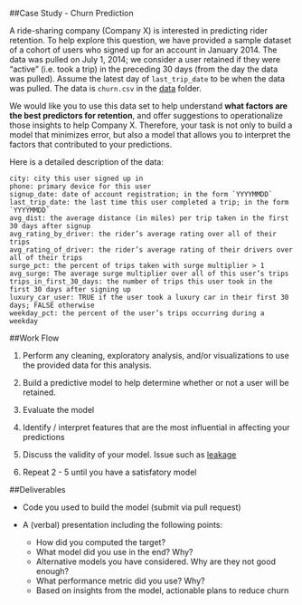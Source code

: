 ##Case Study - Churn Prediction

A ride-sharing company (Company X) is interested in predicting rider retention.
To help explore this question, we have provided a sample dataset of a cohort of 
users who signed up for an account in January 2014. The data was pulled on July 1, 2014; 
we consider a user retained if they were “active” (i.e. took a trip) in 
the preceding 30 days (from the day the data was pulled). Assume the latest day of
`last_trip_date` to be when the data was pulled. The data is `churn.csv` in the 
[data](data) folder.

We would like you to use this data set to help understand **what factors are the best
predictors for retention**, and offer suggestions to operationalize those insights to 
help Company X. Therefore, your task is not only to build a model that minimizes error,
but also a model that allows you to interpret the factors that contributed to your predictions.

Here is a detailed description of the data:

```
city: city this user signed up in
phone: primary device for this user
signup_date: date of account registration; in the form `YYYYMMDD`
last_trip_date: the last time this user completed a trip; in the form `YYYYMMDD`
avg_dist: the average distance (in miles) per trip taken in the first 30 days after signup
avg_rating_by_driver: the rider’s average rating over all of their trips
avg_rating_of_driver: the rider’s average rating of their drivers over all of their trips 
surge_pct: the percent of trips taken with surge multiplier > 1
avg_surge: The average surge multiplier over all of this user’s trips 
trips_in_first_30_days: the number of trips this user took in the first 30 days after signing up
luxury_car_user: TRUE if the user took a luxury car in their first 30 days; FALSE otherwise
weekday_pct: the percent of the user’s trips occurring during a weekday
```

##Work Flow

1. Perform any cleaning, exploratory analysis, and/or visualizations to use the provided
   data for this analysis.
   
2. Build a predictive model to help determine whether or not a user will be retained.

3. Evaluate the model
 
4. Identify / interpret features that are the most influential in affecting your predictions

5. Discuss the validity of your model. Issue such as [leakage](https://www.kaggle.com/wiki/Leakage)

6. Repeat 2 - 5 until you have a satisfatory model
   
##Deliverables

- Code you used to build the model (submit via pull request)

- A (verbal) presentation including the following points:
    - How did you computed the target?
    - What model did you use in the end? Why?
    - Alternative models you have considered. Why are they not good enough?
    - What performance metric did you use? Why?
    - Based on insights from the model, actionable plans to reduce churn
